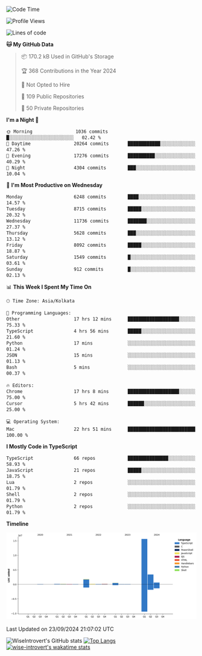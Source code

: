 <!--START_SECTION:waka-->
![Code Time](http://img.shields.io/badge/Code%20Time-1%2C633%20hrs%2027%20mins-blue)

![Profile Views](http://img.shields.io/badge/Profile%20Views-0-blue)

![Lines of code](https://img.shields.io/badge/From%20Hello%20World%20I%27ve%20Written-22.5%20million%20lines%20of%20code-blue)

**🐱 My GitHub Data** 

> 📦 170.2 kB Used in GitHub's Storage 
 > 
> 🏆 368 Contributions in the Year 2024
 > 
> 🚫 Not Opted to Hire
 > 
> 📜 109 Public Repositories 
 > 
> 🔑 50 Private Repositories 
 > 
**I'm a Night 🦉** 

```text
🌞 Morning                1036 commits        █░░░░░░░░░░░░░░░░░░░░░░░░   02.42 % 
🌆 Daytime                20264 commits       ████████████░░░░░░░░░░░░░   47.26 % 
🌃 Evening                17276 commits       ██████████░░░░░░░░░░░░░░░   40.29 % 
🌙 Night                  4304 commits        ███░░░░░░░░░░░░░░░░░░░░░░   10.04 % 
```
📅 **I'm Most Productive on Wednesday** 

```text
Monday                   6248 commits        ████░░░░░░░░░░░░░░░░░░░░░   14.57 % 
Tuesday                  8715 commits        █████░░░░░░░░░░░░░░░░░░░░   20.32 % 
Wednesday                11736 commits       ███████░░░░░░░░░░░░░░░░░░   27.37 % 
Thursday                 5628 commits        ███░░░░░░░░░░░░░░░░░░░░░░   13.12 % 
Friday                   8092 commits        █████░░░░░░░░░░░░░░░░░░░░   18.87 % 
Saturday                 1549 commits        █░░░░░░░░░░░░░░░░░░░░░░░░   03.61 % 
Sunday                   912 commits         █░░░░░░░░░░░░░░░░░░░░░░░░   02.13 % 
```


📊 **This Week I Spent My Time On** 

```text
🕑︎ Time Zone: Asia/Kolkata

💬 Programming Languages: 
Other                    17 hrs 12 mins      ███████████████████░░░░░░   75.33 % 
TypeScript               4 hrs 56 mins       █████░░░░░░░░░░░░░░░░░░░░   21.60 % 
Python                   17 mins             ░░░░░░░░░░░░░░░░░░░░░░░░░   01.24 % 
JSON                     15 mins             ░░░░░░░░░░░░░░░░░░░░░░░░░   01.13 % 
Bash                     5 mins              ░░░░░░░░░░░░░░░░░░░░░░░░░   00.37 % 

🔥 Editors: 
Chrome                   17 hrs 8 mins       ███████████████████░░░░░░   75.00 % 
Cursor                   5 hrs 42 mins       ██████░░░░░░░░░░░░░░░░░░░   25.00 % 

💻 Operating System: 
Mac                      22 hrs 51 mins      █████████████████████████   100.00 % 
```

**I Mostly Code in TypeScript** 

```text
TypeScript               66 repos            ███████████████░░░░░░░░░░   58.93 % 
JavaScript               21 repos            █████░░░░░░░░░░░░░░░░░░░░   18.75 % 
Lua                      2 repos             ░░░░░░░░░░░░░░░░░░░░░░░░░   01.79 % 
Shell                    2 repos             ░░░░░░░░░░░░░░░░░░░░░░░░░   01.79 % 
Python                   2 repos             ░░░░░░░░░░░░░░░░░░░░░░░░░   01.79 % 
```



**Timeline**

![Lines of Code chart](https://raw.githubusercontent.com/wise-introvert/wise-introvert/master/assets/bar_graph.png)


 Last Updated on 23/09/2024 21:07:02 UTC
<!--END_SECTION:waka-->

![WiseIntrovert's GitHub stats](https://github-readme-stats.vercel.app/api?username=wise-introvert&count_private=true&show_icons=true)
[![Top Langs](https://github-readme-stats.vercel.app/api/top-langs/?username=wise-introvert&langs_count=10)](https://github.com/anuraghazra/github-readme-stats)
[![wise-introvert's wakatime stats](https://github-readme-stats.vercel.app/api/wakatime?username=wiseintrovert)](https://github.com/anuraghazra/github-readme-stats)
